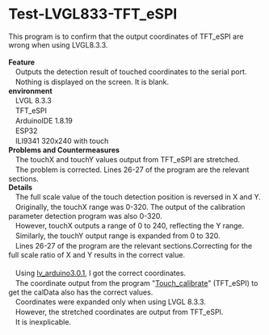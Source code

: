 # Test-LVGL833-TFT_eSPI
This program is to confirm that the output coordinates of TFT_eSPI are wrong when using LVGL8.3.3.
<BR>
<BR>
**Feature**<BR>
　Outputs the detection result of touched coordinates to the serial port.
<BR>
　Nothing is displayed on the screen. It is blank.<BR>
**environment**<BR>
　LVGL 8.3.3<BR>
　TFT_eSPI<BR>
　ArduinoIDE 1.8.19<BR>
　ESP32<BR>
　ILI9341 320x240 with touch<BR>
**Problems and Countermeasures**<BR>
　The touchX and touchY values output from TFT_eSPI are stretched.<BR>
　The problem is corrected. Lines 26-27 of the program are the relevant sections.<BR>
**Details**<BR>
　The full scale value of the touch detection position is reversed in X and Y.<BR>
　Originally, the touchX range was 0-320. The output of the calibration parameter detection program was also 0-320.<BR>
　However, touchX outputs a range of 0 to 240, reflecting the Y range.<BR>
　Similarly, the touchY output range is expanded from 0 to 320.<BR>
　Lines 26-27 of the program are the relevant sections.Correcting for the full scale ratio of X and Y results in the correct value.<BR>
<BR>
　Using <a href="https://github.com/lvgl/lv_arduino">lv_arduino3.0.1</a>, I got the correct coordinates.<BR>
　The coordinate output from the program "<a href="https://github.com/Bodmer/TFT_eSPI/blob/master/examples/Generic/Touch_calibrate/Touch_calibrate.ino">Touch_calibrate</a>" (TFT_eSPI) to get the calData also has the correct values.<BR>
　Coordinates were expanded only when using LVGL 8.3.3.<BR>
　However, the stretched coordinates are output from TFT_eSPI.<BR>
　It is inexplicable.
